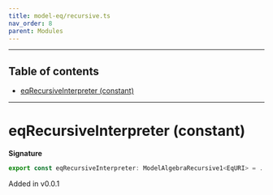 ```yaml
---
title: model-eq/recursive.ts
nav_order: 8
parent: Modules
---
```


---

<h2 class="text-delta">Table of contents</h2>

- [eqRecursiveInterpreter (constant)](#eqrecursiveinterpreter-constant)

---

# eqRecursiveInterpreter (constant)

**Signature**

```ts
export const eqRecursiveInterpreter: ModelAlgebraRecursive1<EqURI> = ...
```

Added in v0.0.1
